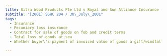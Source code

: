 ```yaml
---
title: Sitra Wood Products Pte Ltd v Royal and Sun Alliance Insurance (S) Pte Ltd
subtitle: "[2001] SGHC 204 / 30\_July\_2001"
tags:
  - Insurance
  - Pecuniary loss insurance
  - Contract for sale of goods on fob and credit terms
  - Total loss of goods at sea
  - Whether buyer\'s payment of invoiced value of goods a gift/windfall

---
```


